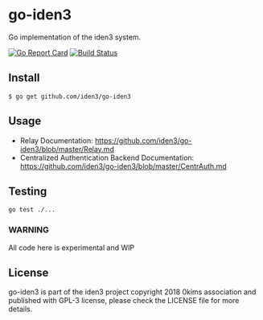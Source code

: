 # go-iden3

Go implementation of the iden3 system.

[![Go Report Card](https://goreportcard.com/badge/github.com/iden3/go-iden3)](https://goreportcard.com/report/github.com/iden3/go-iden3)
[![Build Status](https://travis-ci.org/iden3/go-iden3.svg?branch=master)](https://travis-ci.org/iden3/go-iden3)

## Install
```
$ go get github.com/iden3/go-iden3
```

## Usage
- Relay Documentation: https://github.com/iden3/go-iden3/blob/master/Relay.md
- Centralized Authentication Backend Documentation: https://github.com/iden3/go-iden3/blob/master/CentrAuth.md

## Testing
`go test ./...`



### WARNING
All code here is experimental and WIP

## License
go-iden3 is part of the iden3 project copyright 2018 0kims association and published with GPL-3 license, please check the LICENSE file for more details.
